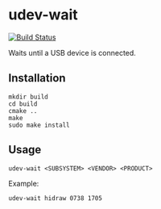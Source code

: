 # udev-wait

[![Build Status](https://travis-ci.org/tum-phoenix/udev-wait.svg?branch=master)](https://travis-ci.org/tum-phoenix/udev-wait)

Waits until a USB device is connected.

## Installation

```
mkdir build
cd build
cmake ..
make
sudo make install
```

## Usage

```
udev-wait <SUBSYSTEM> <VENDOR> <PRODUCT>
```

Example:

```
udev-wait hidraw 0738 1705
```
